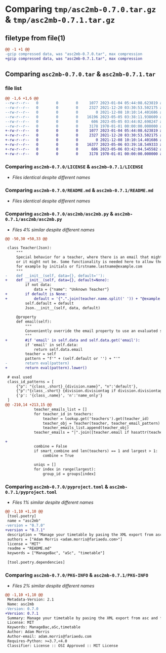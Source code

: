 # Comparing `tmp/asc2mb-0.7.0.tar.gz` & `tmp/asc2mb-0.7.1.tar.gz`

## filetype from file(1)

```diff
@@ -1 +1 @@
-gzip compressed data, was "asc2mb-0.7.0.tar", max compression
+gzip compressed data, was "asc2mb-0.7.1.tar", max compression
```

## Comparing `asc2mb-0.7.0.tar` & `asc2mb-0.7.1.tar`

### file list

```diff
@@ -1,6 +1,6 @@
--rw-r--r--   0        0        0     1077 2023-01-04 05:44:08.623819 asc2mb-0.7.0/LICENSE
--rw-r--r--   0        0        0     2327 2021-12-20 03:30:53.502175 asc2mb-0.7.0/README.md
--rw-r--r--   0        0        0        0 2021-12-08 10:10:14.401686 asc2mb-0.7.0/asc2mb/__init__.py
--rw-r--r--   0        0        0    16196 2023-05-05 03:38:11.938609 asc2mb-0.7.0/asc2mb/asc2mb.py
--rw-r--r--   0        0        0      606 2023-05-05 03:44:02.698247 asc2mb-0.7.0/pyproject.toml
--rw-r--r--   0        0        0     3178 1970-01-01 00:00:00.000000 asc2mb-0.7.0/PKG-INFO
+-rw-r--r--   0        0        0     1077 2023-01-04 05:44:08.623819 asc2mb-0.7.1/LICENSE
+-rw-r--r--   0        0        0     2327 2021-12-20 03:30:53.502175 asc2mb-0.7.1/README.md
+-rw-r--r--   0        0        0        0 2021-12-08 10:10:14.401686 asc2mb-0.7.1/asc2mb/__init__.py
+-rw-r--r--   0        0        0    16377 2023-05-06 03:39:18.549333 asc2mb-0.7.1/asc2mb/asc2mb.py
+-rw-r--r--   0        0        0      606 2023-05-06 03:42:04.545582 asc2mb-0.7.1/pyproject.toml
+-rw-r--r--   0        0        0     3178 1970-01-01 00:00:00.000000 asc2mb-0.7.1/PKG-INFO
```

### Comparing `asc2mb-0.7.0/LICENSE` & `asc2mb-0.7.1/LICENSE`

 * *Files identical despite different names*

### Comparing `asc2mb-0.7.0/README.md` & `asc2mb-0.7.1/README.md`

 * *Files identical despite different names*

### Comparing `asc2mb-0.7.0/asc2mb/asc2mb.py` & `asc2mb-0.7.1/asc2mb/asc2mb.py`

 * *Files 4% similar despite different names*

```diff
@@ -50,30 +50,33 @@
     
 class Teacher(Json):
     """
     Special behavior for a teacher, where there is an email that might be in the xml file
     or it might not be. Some functionality is needed here to allow the end user define the pattern used to make the email
     for example by initials or firstname.lastname@example.com
     """
-    def __init__(self, data={}, default=''):
+    def __init__(self, data={}, default=None):
         if not data:
             data = {"name": "Unknown Teacher"}
+        if default is None:
+            default = '{".".join(teacher.name.split(' ')) + "@example.com"}'
         self.default = default
         Json.__init__(self, data, default)
 
     @property
     def email(self):
         """
         Conveniently override the email property to use an evaluated string
         """
+        #if 'email' in self.data and self.data.get('email'):
         if 'email' in self.data:
             return self.data.email
         teacher = self
         pattern = "f'" + (self.default or '') + "'"
-        return eval(pattern)
+        return eval(pattern).lower()
 
 # eval used 
 class_id_patterns = [
     {"p": "{class_.short}_{division.name}", "n":'default'},
     {"p":"{class_.short} {division.divisiontag if division.divisiontag!='0' else ''}{subject.short}", "n": "dar_al_marefa"},
     {'p': '{class_.name}', 'n':'name_only'}
 ]
@@ -210,14 +213,15 @@
             teacher_emails_list = []
             for teacher_id in teachers:
                 teacher = lookup.get('teachers').get(teacher_id)
                 teacher_obj = Teacher(teacher, teacher_email_pattern)
                 teacher_emails_list.append(teacher_obj)
             teacher_emails = "|".join([teacher.email if hasattr(teacher, 'email') else '' for teacher in teacher_emails_list])
 
+    
             combine = False
             if smart_combine and len(teachers) == 1 and largest > 1:
                 combine = True
 
             uniqs = []
             for index in range(largest):
                 group_id = groups[index]
```

### Comparing `asc2mb-0.7.0/pyproject.toml` & `asc2mb-0.7.1/pyproject.toml`

 * *Files 1% similar despite different names*

```diff
@@ -1,10 +1,10 @@
 [tool.poetry]
 name = "asc2mb"
-version = "0.7.0"
+version = "0.7.1"
 description = "Manage your timetable by pasing the XML export from asc and format into two files suitable for upload into ManageBac"
 authors = ["Adam Morris <adam.morris@fariaedu.com>"]
 license = "MIT"
 readme = "README.md"
 keywords = ["ManageBac", "aSc", "timetable"]
 
 [tool.poetry.dependencies]
```

### Comparing `asc2mb-0.7.0/PKG-INFO` & `asc2mb-0.7.1/PKG-INFO`

 * *Files 2% similar despite different names*

```diff
@@ -1,10 +1,10 @@
 Metadata-Version: 2.1
 Name: asc2mb
-Version: 0.7.0
+Version: 0.7.1
 Summary: Manage your timetable by pasing the XML export from asc and format into two files suitable for upload into ManageBac
 License: MIT
 Keywords: ManageBac,aSc,timetable
 Author: Adam Morris
 Author-email: adam.morris@fariaedu.com
 Requires-Python: >=3.7,<4.0
 Classifier: License :: OSI Approved :: MIT License
```

